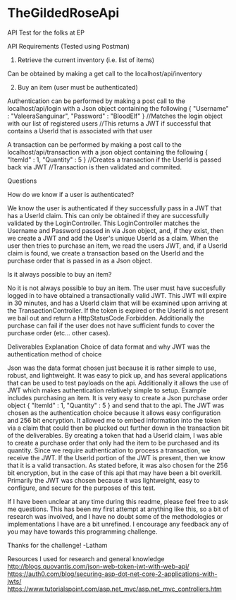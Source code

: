 # TheGildedRoseApi
API Test for the folks at EP

API Requirements (Tested using Postman)

1) Retrieve the current inventory (i.e. list of items)

Can be obtained by making a get call to the localhost/api/inventory

2) Buy an item (user must be authenticated)

Authentication can be performed by making a post call to the localhost/api/login with a Json object containing the following
{ "Username" : "ValeeraSanguinar", "Password" : "BloodElf" } //Matches the login object with our list of registered users
//This returns a JWT if successful that contains a UserId that is associated with that user

A transaction can be performed by making a post call to the localhost/api/transaction with a json object containing the following
{ "ItemId" : 1, "Quantity" : 5 } //Creates a transaction if the UserId is passed back via JWT
//Transaction is then validated and commited.


Questions

How do we know if a user is authenticated?

We know the user is authenticated if they successfully pass in a JWT that has a UserId claim. 
This can only be obtained if they are successfully validated by the LoginController. 
This LoginController matches the Username and Password passed in via Json object, and, if they exist, 
then we create a JWT and add the User's unique UserId as a claim. When the user then tries to purchase an item, 
we read the users JWT, and, if a UserId claim is found, we create a transaction based on the UserId 
and the purchase order that is passed in as a Json object.

Is it always possible to buy an item?

No it is not always possible to buy an item. The user must have succesfully logged in to have obtained a transactionally valid JWT. 
This JWT will expire in 30 minutes, and has a UserId claim that will be examined upon arriving at the TransactionController. 
If the token is expired or the UserId is not present we bail out and return a HttpStatusCode.Forbidden. 
Additionally the purchase can fail if the user does not have sufficient funds to cover the purchase order (etc... other cases).


Deliverables Explanation
Choice of data format and why JWT was the authentication method of choice

Json was the data format chosen just because it is rather simple to use, robust, and lightweight. 
It was easy to pick up, and has several applications that can be used to test payloads on the api. 
Additionally it allows the use of JWT which makes authentication relatively simple to setup. Example includes purchasing an item. 
It is very easy to create a Json purchase order object { "ItemId" : 1, "Quantity" : 5 } and send that to the api. 
The JWT was chosen as the authentication choice because it allows easy configuration and 256 bit encryption. 
It allowed me to embed information into the token via a claim that could then be plucked out further down in the 
transaction bit of the deliverables. By creating a token that had a UserId claim, I was able to create a purchase order 
that only had the item to be purchased and its quantity. Since we require authentication to process a transaction, we receive the JWT. 
If the UserId portion of the JWT is present, then we know that it is a valid transaction. 
As stated before, it was also chosen for the 256 bit encryption, but in the case of this api that may have been a bit overkill. 
Primarily the JWT was chosen because it was lightweight, easy to configure, and secure for the purposes of this test.


If I have been unclear at any time during this readme, please feel free to ask me questions.
This has been my first attempt at anything like this, so a bit of research was involved, and I have no doubt some of the methodologies 
or implementations I have are a bit unrefined. I encourage any feedback any of you may have towards this programming challenge.

Thanks for the challenge!
-Latham

Resources I used for research and general knowledge
http://blogs.quovantis.com/json-web-token-jwt-with-web-api/
https://auth0.com/blog/securing-asp-dot-net-core-2-applications-with-jwts/
https://www.tutorialspoint.com/asp.net_mvc/asp.net_mvc_controllers.htm
